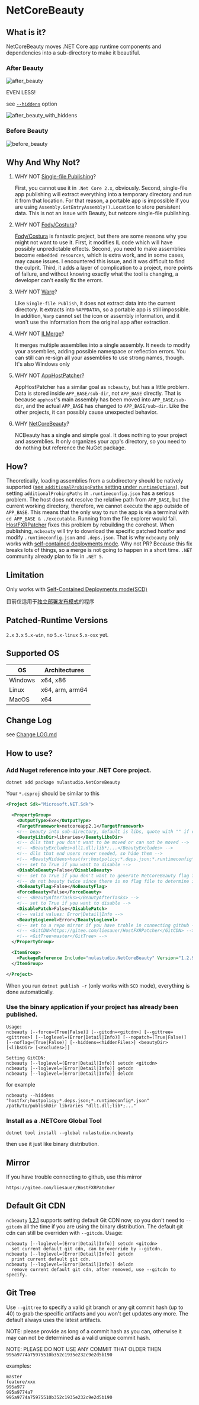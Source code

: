 # NetCoreBeauty

## What is it?
NetCoreBeauty moves .NET Core app runtime components and dependencies into a sub-directory to make it beautiful.

### After Beauty
![after_beauty](after_beauty.png)

EVEN LESS!

see [`--hiddens`](#use-the-binary-application-if-your-project-has-already-been-published) option

![after_beauty_with_hiddens](after_beauty_with_hiddens.png)

### Before Beauty
![before_beauty](before_beauty.png)

## Why And Why Not?
1. WHY NOT [Single-file Publishing](https://docs.microsoft.com/en-us/dotnet/core/whats-new/dotnet-core-3-0#single-file-executables)?

   First, you cannot use it in `.Net Core 2.x`, obviously. Second, single-file app publishing will extract everything into a temporary directory and run it from that location. For that reason, a portable app is impossible if you are using `Assembly.GetEntryAssembly().Location` to store persistent data. This is not an issue with Beauty, but netcore single-file publishing.

2. WHY NOT [Fody/Costura](https://github.com/Fody/Costura)?

   [Fody/Costura](https://github.com/Fody/Costura) is fantastic project, but there are some reasons why you might not want to use it. First, it modifies IL code which will have possibly unpredictable effects. Second, you need to make assemblies become `embedded resources`, which is extra work, and in some cases, may cause issues. I encountered this issue, and it was difficult to find the culprit. Third, it adds a layer of complication to a project, more points of failure, and without knowing exactly what the tool is changing, a developer can't easily fix the errors.

3. WHY NOT [Warp](https://github.com/dgiagio/warp)?

   Like `Single-file Publish`, it does not extract data into the current directory. It extracts into `%APPDATA%`, so a portable app is still impossible. 
In addition, `Warp` cannot set the icon or assembly information, and it won't use the information from the original app after extraction.

4. WHY NOT [ILMerge](https://github.com/dotnet/ILMerge)?

   It merges multiple assemblies into a single assembly. It needs to modify your assemblies, adding possible namespace or reflection errors. You can still can re-sign all your assemblies to use strong names, though. It's also Windows only

5. WHY NOT [AppHostPatcher](https://github.com/0xd4d/dnSpy/tree/master/Build/AppHostPatcher)?

   AppHostPatcher has a similar goal as `ncbeauty`, but has a little problem. Data is stored inside `APP_BASE/sub-dir`, not `APP_BASE` directly. That is because `apphost`'s main assembly has been moved into `APP_BASE/sub-dir`, and the actual `APP_BASE` has changed to `APP_BASE/sub-dir`. Like the other projects, it can possibly cause unexpected behavior.

6. WHY [NetCoreBeauty](https://github.com/nulastudio/NetCoreBeauty)?

   NCBeauty has a single and simple goal. It does nothing to your project and assemblies. It only organizes your app's directory, so you need to do nothing but reference the NuGet package.

## How?
Theoretically, loading assemblies from a subdirectory should be natively supported ([see `additionalProbingPaths` setting under `runtimeOptions`](https://github.com/dotnet/toolset/blob/master/Documentation/specs/runtime-configuration-file.md#runtimeoptions-section-runtimeconfigjson)), but setting `additionalProbingPaths` in `.runtimeconfig.json` has a serious problem. The host does not resolve the relative path from `APP_BASE`, but the current working directory, therefore, we cannot execute the app outside of `APP_BASE`. This means that the only way to run the app is via a terminal with `cd APP_BASE & ./executable`. Running from the file explorer would fail. [HostFXRPatcher](https://github.com/nulastudio/HostFXRPatcher) fixes this problem by rebuilding the corehost. When publishing, `ncbeauty` will try to download the specific patched hostfxr and modify `.runtimeconfig.json` and `.deps.json`. That is why `ncbeauty` only works with [self-contained deployments mode](https://docs.microsoft.com/en-us/dotnet/core/deploying/#self-contained-deployments-scd). Why not PR? Because this fix breaks lots of things, so a merge is not going to happen in a short time. `.NET` community already plan to fix in `.NET 5`.

## Limitation
Only works with [Self-Contained Deployments mode(SCD)](https://docs.microsoft.com/en-us/dotnet/core/deploying/#self-contained-deployments-scd)

目前仅适用于[独立部署发布模式](https://docs.microsoft.com/zh-cn/dotnet/core/deploying/#self-contained-deployments-scd)的程序

## Patched-Runtime Versions
`2.x` `3.x` `5.x-win`, no `5.x-linux` `5.x-osx` yet.

## Supported OS
OS      | Architectures
--------|--------------
Windows | x64, x86
Linux   | x64, arm, arm64
MacOS   | x64

## Change Log
see [Change LOG.md](CHANGELOG.md)

## How to use?
### Add Nuget reference into your .NET Core project.
```
dotnet add package nulastudio.NetCoreBeauty
```
Your `*.csproj` should be similar to this
```xml
<Project Sdk="Microsoft.NET.Sdk">

  <PropertyGroup>
    <OutputType>Exe</OutputType>
    <TargetFramework>netcoreapp2.1</TargetFramework>
    <!-- beauty into sub-directory, default is libs, quote with "" if contains space  -->
    <BeautyLibsDir>libraries</BeautyLibsDir>
    <!-- dlls that you don't want to be moved or can not be moved -->
    <!-- <BeautyExcludes>dll1.dll;lib*;...</BeautyExcludes> -->
    <!-- dlls that end users never needed, so hide them -->
    <!-- <BeautyHiddens>hostfxr;hostpolicy;*.deps.json;*.runtimeconfig*.json</BeautyHiddens> -->
    <!-- set to True if you want to disable -->
    <DisableBeauty>False</DisableBeauty>
    <!-- set to True if you don't want to generate NetCoreBeauty flag file -->
    <!-- do not beauty twice since there is no flag file to determine if beauty already -->
    <NoBeautyFlag>False</NoBeautyFlag>
    <ForceBeauty>False</ForceBeauty>
    <!-- <BeautyAfterTasks></BeautyAfterTasks> -->
    <!-- set to True if you want to disable -->
    <DisablePatch>False</DisablePatch>
    <!-- valid values: Error|Detail|Info -->
    <BeautyLogLevel>Error</BeautyLogLevel>
    <!-- set to a repo mirror if you have troble in connecting github -->
    <!-- <GitCDN>https://gitee.com/liesauer/HostFXRPatcher</GitCDN> -->
    <!-- <GitTree>master</GitTree> -->
  </PropertyGroup>

  <ItemGroup>
    <PackageReference Include="nulastudio.NetCoreBeauty" Version="1.2.9.2" />
  </ItemGroup>

</Project>
```
When you run `dotnet publish -r` (only works with `SCD` mode), everything is done automatically.

### Use the binary application if your project has already been published.
```
Usage:
ncbeauty [--force=(True|False)] [--gitcdn=<gitcdn>] [--gittree=<gittree>] [--loglevel=(Error|Detail|Info)] [--nopatch=(True|False)] [--noflag=(True|False)] [--hiddens=<hiddenFiles>] <beautyDir> [<libsDir> [<excludes>]]

Setting GitCDN:
ncbeauty [--loglevel=(Error|Detail|Info)] setcdn <gitcdn>
ncbeauty [--loglevel=(Error|Detail|Info)] getcdn
ncbeauty [--loglevel=(Error|Detail|Info)] delcdn
```
for example
```
ncbeauty --hiddens "hostfxr;hostpolicy;*.deps.json;*.runtimeconfig*.json" /path/to/publishDir libraries "dll1.dll;lib*;..."
```

### Install as a .NETCore Global Tool
```
dotnet tool install --global nulastudio.ncbeauty
```
then use it just like binary distribution.

## Mirror
If you have trouble connecting to github, use this mirror
```
https://gitee.com/liesauer/HostFXRPatcher
```

## Default Git CDN
`ncbeauty` [1.2.1](https://github.com/nulastudio/NetCoreBeauty/releases/tag/v1.2.1) supports setting default Git CDN now, so you don't need to `--gitcdn` all the time if you are using the binary distribution. The default git cdn can still be overriden with `--gitcdn`.
Usage:
```
ncbeauty [--loglevel=(Error|Detail|Info)] setcdn <gitcdn>
  set current default git cdn, can be override by --gitcdn.
ncbeauty [--loglevel=(Error|Detail|Info)] getcdn
  print current default git cdn.
ncbeauty [--loglevel=(Error|Detail|Info)] delcdn
  remove current default git cdn, after removed, use --gitcdn to specify.
```

## Git Tree
Use `--gittree` to specify a valid git branch or any git commit hash (up to 40) to grab the specific artifacts and you won't get updates any more.
The default always uses the latest artifacts.

NOTE: please provide as long of a commit hash as you can, otherwise it may can not be determined as a valid unique commit hash.

NOTE: PLEASE DO NOT USE ANY COMMIT THAT OLDER THEN `995a9774a75975510b352c1935e232c9e2d5b190`

examples:
```
master
feature/xxx
995a977
995a9774a7
995a9774a75975510b352c1935e232c9e2d5b190
```
